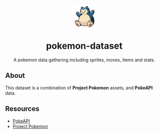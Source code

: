 <div align="center">
   <img src=".github/snorlax.gif" width="auto"/>
</div>

<div align="center">
   <h1>pokemon-dataset</h1>
   <p>A pokemon data gathering including sprites, moves, items and stats.</p>
</div>

## About

This dataset is a combination of **Project Pokemon** assets, and **PokeAPI** data.

## Resources

- [PokeAPI](https://pokeapi.co/)
- [Project Pokemon](https://projectpokemon.org/)
